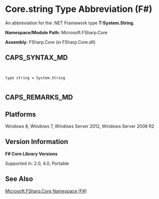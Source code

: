# Core.string Type Abbreviation (F#)

An abbreviation for the .NET Framework type **T:System.String**.

**Namespace/Module Path:** Microsoft.FSharp.Core

**Assembly:** FSharp.Core (in FSharp.Core.dll)


## CAPS_SYNTAX_MD



```


type string = System.String


```



## CAPS_REMARKS_MD

## Platforms
Windows 8, Windows 7, Windows Server 2012, Windows Server 2008 R2


## Version Information
**F# Core Library Versions**

Supported in: 2.0, 4.0, Portable




## See Also
[Microsoft.FSharp.Core Namespace &#40;F&#35;&#41;](Microsoft.FSharp.Core+Namespace+%28F%23%29.md)

